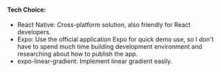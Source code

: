 #### Tech Choice:

- React Native: Cross-platform solution, also friendly for React developers.
- Expo: Use the official application Expo for quick demo use, so I don't have to spend much time building development environment and researching about how to publish the app.
- expo-linear-gradient: Implement linear gradient easily.